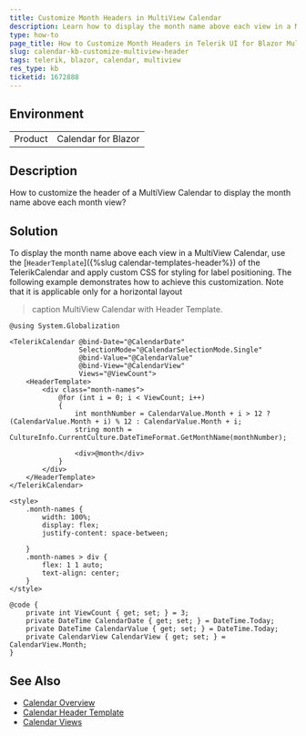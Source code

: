 ```yaml
---
title: Customize Month Headers in MultiView Calendar
description: Learn how to display the month name above each view in a MultiView Calendar using a custom header template and CSS in Telerik UI for Blazor.
type: how-to
page_title: How to Customize Month Headers in Telerik UI for Blazor MultiView Calendar
slug: calendar-kb-customize-multiview-header
tags: telerik, blazor, calendar, multiview
res_type: kb
ticketid: 1672888
---
```


## Environment

<table>
    <tbody>
        <tr>
            <td>Product</td>
            <td>Calendar for Blazor</td>
        </tr>
    </tbody>
</table>

## Description

How to customize the header of a MultiView Calendar to display the month name above each month view?

## Solution

To display the month name above each view in a MultiView Calendar, use the [`HeaderTemplate`]({%slug calendar-templates-header%}) of the TelerikCalendar and apply custom CSS for styling for label positioning. The following example demonstrates how to achieve this customization. Note that it is applicable only for a horizontal layout

>caption MultiView Calendar with Header Template.

````CSHTML
@using System.Globalization

<TelerikCalendar @bind-Date="@CalendarDate"
                 SelectionMode="@CalendarSelectionMode.Single"
                 @bind-Value="@CalendarValue"
                 @bind-View="@CalendarView"
                 Views="@ViewCount">
    <HeaderTemplate>
        <div class="month-names">
            @for (int i = 0; i < ViewCount; i++)
            {
                int monthNumber = CalendarValue.Month + i > 12 ? (CalendarValue.Month + i) % 12 : CalendarValue.Month + i;
                string month = CultureInfo.CurrentCulture.DateTimeFormat.GetMonthName(monthNumber);

                <div>@month</div>
            }
        </div>
    </HeaderTemplate>
</TelerikCalendar>

<style>
    .month-names {
        width: 100%;
        display: flex;
        justify-content: space-between;
        
    }
    .month-names > div {
        flex: 1 1 auto;
        text-align: center;
    }
</style>

@code {
    private int ViewCount { get; set; } = 3;
    private DateTime CalendarDate { get; set; } = DateTime.Today;
    private DateTime CalendarValue { get; set; } = DateTime.Today;
    private CalendarView CalendarView { get; set; } = CalendarView.Month;
}
````

## See Also

* [Calendar Overview](https://docs.telerik.com/blazor-ui/components/calendar/overview)
* [Calendar Header Template](https://docs.telerik.com/blazor-ui/components/calendar/templates/header-template)
* [Calendar Views](https://docs.telerik.com/blazor-ui/components/calendar/views)
